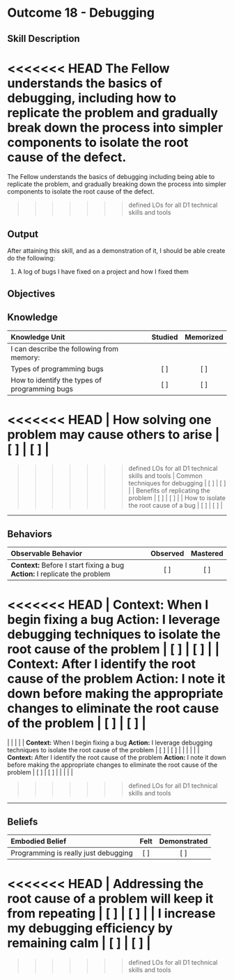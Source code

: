 # Outcome 18 - Debugging

**Skill Description**
----------
<<<<<<< HEAD
The Fellow understands the basics of debugging, including how to replicate the problem and gradually break down the process into simpler components to isolate the root cause of the defect.
=======
The Fellow understands the basics of debugging including being able to replicate the problem, and gradually breaking down the process into simpler components to isolate the root cause of the defect.
>>>>>>> defined LOs for all D1 technical skills and tools

**Output**
----------
After attaining this skill, and as a demonstration of it, I should be able create do the following:

1. A log of bugs I have fixed on a project and how I fixed them


**Objectives**
----------
## **Knowledge**


| Knowledge Unit   |      Studied      | Memorized |
|:-------------|:------------------:|:--------:|
| I can describe the following from memory: | | |
| Types of programming bugs | [ ] | [ ]  |
| How to identify the types of programming bugs | [ ] | [ ]  |
<<<<<<< HEAD
| How solving one problem may cause others to arise | [ ] | [ ]  |
=======
>>>>>>> defined LOs for all D1 technical skills and tools
| Common techniques for debugging | [ ] | [ ]  |
| Benefits of replicating the problem | [ ] | [ ]  |
| How to isolate the root cause of a bug | [ ] | [ ]  |



----------


## **Behaviors**

| Observable Behavior   |      Observed      | Mastered |
|:-------------|:------------------:|:--------:|
| **Context:** Before I start fixing a bug **Action:** I replicate the problem | [ ] | [ ] |
<<<<<<< HEAD
| **Context:** When I begin fixing a bug **Action:** I leverage debugging techniques to isolate the root cause of the problem | [ ] | [ ] |
| **Context:** After I identify the root cause of the problem **Action:** I note it down before making the appropriate changes to eliminate the root cause of the problem | [ ] | [ ] |
=======
| | | |
| **Context:** When I begin fixing a bug **Action:** I leverage debugging techniques to isolate the root cause of the problem | [ ] | [ ] |
| | | |
| **Context:** After I identify the root cause of the problem **Action:** I note it down before making the appropriate changes to eliminate the root cause of the problem | [ ] | [ ] |
| | | |
>>>>>>> defined LOs for all D1 technical skills and tools



----------


## **Beliefs**


| Embodied Belief   |      Felt      | Demonstrated |
|:-------------|:------------------:|:--------:|
| Programming is really just debugging | [ ] | [ ] |
<<<<<<< HEAD
| Addressing the root cause of a problem will keep it from repeating | [ ] | [ ] |
| I increase my debugging efficiency by remaining calm | [ ] | [ ] |
=======
>>>>>>> defined LOs for all D1 technical skills and tools

